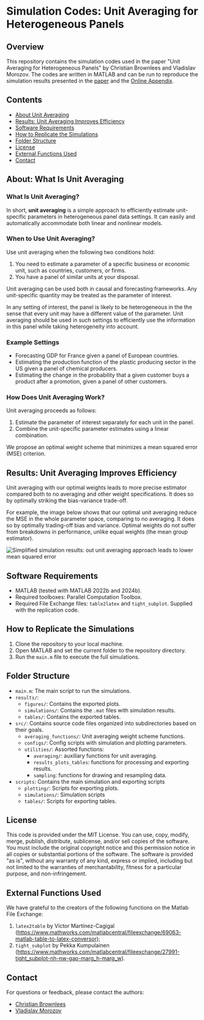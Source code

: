 # Simulation Codes: Unit Averaging for Heterogeneous Panels

## Overview


This repository contains the simulation codes used in the paper "Unit Averaging for Heterogeneous Panels" by Christian Brownlees and Vladislav Morozov. The codes are written in MATLAB and can be run to reproduce the simulation results presented in the [paper](https://arxiv.org/abs/2210.14205) and the [Online Appendix](https://vladislav-morozov.github.io/assets/files/1_unitAveragingSupplement.pdf).

## Contents



  - [About Unit Averaging](#about-unit-averaging) 
  - [Results: Unit Averaging Improves Efficiency](#results-unit-averaging-improves-efficiency)
  - [Software Requirements](#software-requirements)
  - [How to Replicate the Simulations](#how-to-replicate-the-simulations)
  - [Folder Structure](#folder-structure)
  - [License](#license)
  - [External Functions Used](#external-functions-used)
  - [Contact](#contact)



## About: What Is Unit Averaging

### What Is Unit Averaging?

In short, **unit averaging** is a simple approach to efficiently estimate unit-specific parameters in heterogeneous panel data settings. It can easily and automatically accommodate both linear and nonlinear models.



### When to Use Unit Averaging?
 
Use unit averaging when the following two conditions hold:
1. You need to estimate a parameter of a specific business or economic unit, such as countries, customers, or firms.
2. You have a panel of similar units at your disposal. 
   
Unit averaging can be used both in causal and forecasting frameworks. Any unit-specific quantity may be treated as the parameter of interest.

In any setting of interest, the panel is likely to be heterogeneous in the the sense that every unit may have a different value of the parameter. Unit averaging should be used in such settings to efficiently use the information in this panel while taking heterogeneity into account.

### Example Settings

  - Forecasting GDP for France given a panel of European countries.
  - Estimating the production function of the plastic producing sector in the US given a panel of chemical producers.
  - Estimating the change in the probability that a given customer buys a product after a promotion, given a panel of other customers.



### How Does Unit Averaging Work?

Unit averaging proceeds as follows:

1. Estimate the parameter of interest separately for each unit in the panel.
2. Combine the unit-specific parameter estimates using a linear combination.

We propose an optimal weight scheme that minimizes a mean squared error (MSE) criterion.

 ## Results: Unit Averaging Improves Efficiency

Unit averaging with our optimal weights leads to more precise estimator compared both to no averaging and other weight specifications.  It does so by optimally striking the bias-variance trade-off.

For example, the image below shows that our optimal unit averaging reduce the MSE in the whole parameter space, comparing to no averaging. It does so by optimally trading-off bias and variance. Optimal weights do not suffer from breakdowns in performance, unlike equal weights (the mean group estimator).

![Simplified simulation results: out unit averaging approach leads to lower mean squared error](results/figures/animated_simplified_results.gif?raw=true)
 

## Software Requirements
- MATLAB (tested with MATLAB 2022b and 2024b). 
- Required toolboxes: Parallel Computation Toolbox.
- Required File Exchange files: `table2latex` and `tight_subplot`. Supplied with the replication code. 


## How to Replicate the Simulations
1. Clone the repository to your local machine.
2. Open MATLAB and set the current folder to the repository directory.
3. Run the `main.m` file to execute the full simulations.

## Folder Structure

- `main.m`: The main script to run the simulations.
- `results/`:
  - `figures/`: Contains the exported plots.
  - `simulations/`: Contains the `.mat` files with simulation results.
  - `tables/`: Contains the exported tables.
- `src/`: Contains source code files organized into subdirectories based on their goals.
  - `averaging_functions/`: Unit averaging weight scheme functions.
  - `configs/`: Config scripts with simulation and plotting parameters.
  - `utilities/`: Assorted functions:
    - `averaging/`: auxiliary functions for unit averaging.
    - `results_plots_tables`: functions for processing and exporting results.
    - `sampling`: functions for drawing and resampling data.
- `scripts`: Contains the main simulation and exporting scripts
  - `plotting/`: Scripts for exporting plots.
  - `simulations/`: Simulation scripts
  - `tables/`: Scripts for exporting tables.

## License
This code is provided under the MIT License. You can use, copy, modify, merge, publish, distribute, sublicense, and/or sell copies of the software. You must include the original copyright notice and this permission notice in all copies or substantial portions of the software. The software is provided "as is", without any warranty of any kind, express or implied, including but not limited to the warranties of merchantability, fitness for a particular purpose, and non-infringement.

## External Functions Used

We have grateful to the creators of the following functions on the Matlab File Exchange:
1. `latex2table` by Víctor Martínez-Cagigal (https://www.mathworks.com/matlabcentral/fileexchange/69063-matlab-table-to-latex-conversor);
2. `tight_subplot` by Pekka Kumpulainen (https://www.mathworks.com/matlabcentral/fileexchange/27991-tight_subplot-nh-nw-gap-marg_h-marg_w).

## Contact

For questions or feedback, please contact the authors:
- [Christian Brownlees](https://github.com/ctbrownlees/)
- [Vladislav Morozov](https://github.com/vladislav-morozov)
 